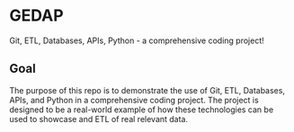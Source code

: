 # GEDAP
Git, ETL, Databases, APIs, Python - a comprehensive coding project!

## Goal
The purpose of this repo is to demonstrate the use of Git, ETL, Databases, APIs, and Python in a comprehensive coding project. The project is designed to be a real-world example of how these technologies can be used to showcase and ETL of real relevant data.